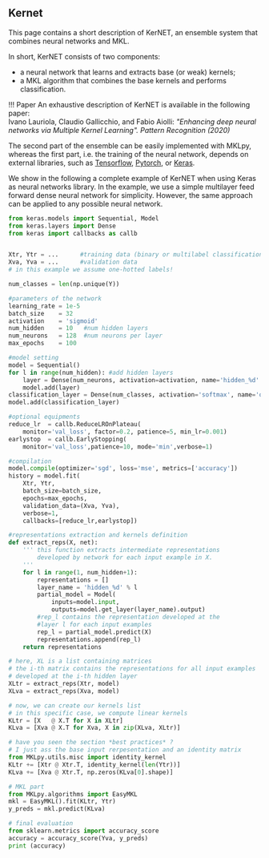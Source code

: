 ## Kernet


This page contains a short description of KerNET, an ensemble system that combines neural networks and MKL. 

In short, KerNET consists of two components:

* a neural network that learns and extracts base (or weak) kernels;
* a MKL algorithm that combines the base kernels and performs classification.

!!! Paper
	An exhaustive description of KerNET is available in the following paper:<br>
	Ivano Lauriola, Claudio Gallicchio, and Fabio Aiolli: *"Enhancing deep neural networks via Multiple Kernel Learning". Pattern Recognition (2020)*

The second part of the ensemble can be easily implemented with MKLpy, whereas the first part, i.e. the training of the neural network, depends on external libraries, such as [Tensorflow](https://www.tensorflow.org/), [Pytorch](https://pytorch.org/), or [Keras](https://keras.io/).

We show in the following a complete example of KerNET when using Keras as neural networks library. 
In the example, we use a simple multilayer feed forward dense neural network for simplicity. However, the same approach can be applied to any possible neural network.

```python
from keras.models import Sequential, Model
from keras.layers import Dense
from keras import callbacks as callb


Xtr, Ytr = ...		#training data (binary or multilabel classification)
Xva, Yva = ...		#validation data
# in this example we assume one-hotted labels!

num_classes = len(np.unique(Y))

#parameters of the network
learning_rate = 1e-5
batch_size    = 32
activation    = 'sigmoid'
num_hidden    = 10	 #num hidden layers
num_neurons   = 128  #num neurons per layer
max_epochs    = 100

#model setting
model = Sequential()
for l in range(num_hidden):	#add hidden layers
	layer = Dense(num_neurons, activation=activation, name='hidden_%d' % (l+1))
	model.add(layer)
classification_layer = Dense(num_classes, activation='softmax', name='output')
model.add(classification_layer)

#optional equipments
reduce_lr  = callb.ReduceLROnPlateau(
	monitor='val_loss', factor=0.2, patience=5, min_lr=0.001)
earlystop  = callb.EarlyStopping(
	monitor='val_loss',patience=10, mode='min',verbose=1)

#compilation
model.compile(optimizer='sgd', loss='mse', metrics=['accuracy'])
history = model.fit(
	Xtr, Ytr, 
	batch_size=batch_size, 
	epochs=max_epochs, 
	validation_data=(Xva, Yva), 
	verbose=1,
	callbacks=[reduce_lr,earlystop])

#representations extraction and kernels definition
def extract_reps(X, net):	
	''' this function extracts intermediate representations
		developed by network for each input example in X.
	'''
	for l in range(1, num_hidden+1):
		representations = []
		layer_name = 'hidden_%d' % l
		partial_model = Model(
			inputs=model.input, 
			outputs=model.get_layer(layer_name).output)
		#rep_l contains the representation developed at the 
		#layer l for each input examples
		rep_l = partial_model.predict(X)
		representations.append(rep_l)
	return representations

# here, XL is a list containing matrices
# the i-th matrix contains the representations for all input examples
# developed at the i-th hidden layer
XLtr = extract_reps(Xtr, model)
XLva = extract_reps(Xva, model)

# now, we can create our kernels list
# in this specific case, we compute linear kernels
KLtr = [X   @ X.T for X in XLtr]
KLva = [Xva @ X.T for Xva, X in zip(XLva, XLtr)]

# have you seen the section *best practices* ?
# I just ass the base input rerpesentation and an identity matrix
from MKLpy.utils.misc import identity_kernel
KLtr += [Xtr @ Xtr.T, identity_kernel(len(Ytr))]
KLva += [Xva @ Xtr.T, np.zeros(KLva[0].shape)]

# MKL part
from MKLpy.algorithms import EasyMKL
mkl = EasyMKL().fit(KLtr, Ytr)
y_preds = mkl.predict(KLva)

# final evaluation
from sklearn.metrics import accuracy_score
accuracy = accuracy_score(Yva, y_preds)
print (accuracy)
```